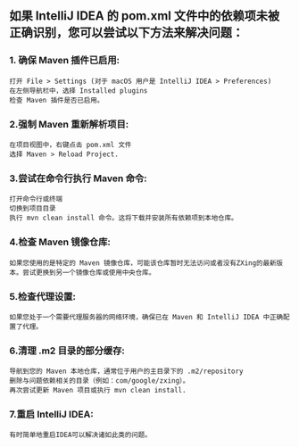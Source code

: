 ## 如果 IntelliJ IDEA 的 pom.xml 文件中的依赖项未被正确识别，您可以尝试以下方法来解决问题：

### 1. 确保 Maven 插件已启用:
    打开 File > Settings (对于 macOS 用户是 IntelliJ IDEA > Preferences)
    在左侧导航栏中，选择 Installed plugins
    检查 Maven 插件是否已启用。

### 2.强制 Maven 重新解析项目:
    在项目视图中，右键点击 pom.xml 文件
    选择 Maven > Reload Project.

### 3.尝试在命令行执行 Maven 命令:
    打开命令行或终端
    切换到项目目录
    执行 mvn clean install 命令。这将下载并安装所有依赖项到本地仓库。

### 4.检查 Maven 镜像仓库:
    如果您使用的是特定的 Maven 镜像仓库，可能该仓库暂时无法访问或者没有ZXing的最新版本。尝试更换到另一个镜像仓库或使用中央仓库。

### 5.检查代理设置:
    如果您处于一个需要代理服务器的网络环境，确保已在 Maven 和 IntelliJ IDEA 中正确配置了代理。

### 6.清理 .m2 目录的部分缓存:
    导航到您的 Maven 本地仓库，通常位于用户的主目录下的 .m2/repository
    删除与问题依赖相关的目录（例如：com/google/zxing）。
    再次尝试更新 Maven 项目或执行 mvn clean install.

### 7.重启 IntelliJ IDEA:
    有时简单地重启IDEA可以解决诸如此类的问题。

